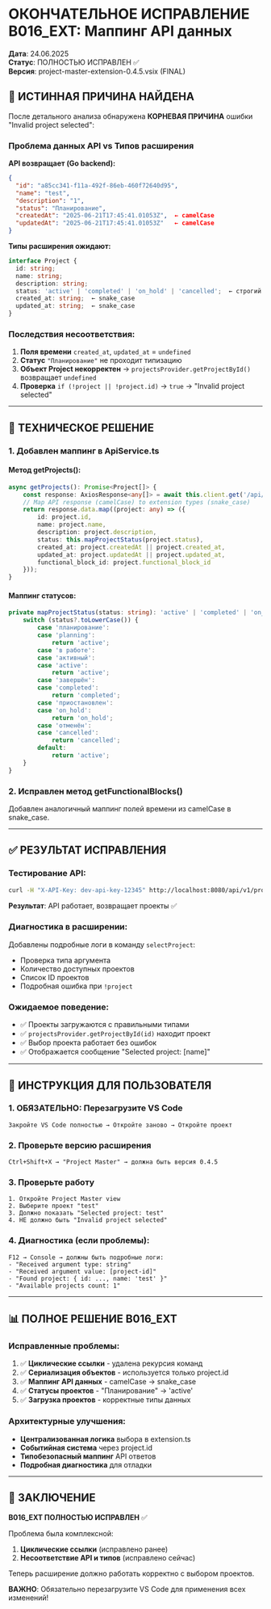 # ОКОНЧАТЕЛЬНОЕ ИСПРАВЛЕНИЕ B016_EXT: Маппинг API данных

**Дата**: 24.06.2025  
**Статус**: ПОЛНОСТЬЮ ИСПРАВЛЕН ✅  
**Версия**: project-master-extension-0.4.5.vsix (FINAL)  

## 🎯 ИСТИННАЯ ПРИЧИНА НАЙДЕНА

После детального анализа обнаружена **КОРНЕВАЯ ПРИЧИНА** ошибки "Invalid project selected":

### Проблема данных API vs Типов расширения

**API возвращает (Go backend):**
```json
{
  "id": "a85cc341-f11a-492f-86eb-460f72640d95",
  "name": "test", 
  "description": "1",
  "status": "Планирование",
  "createdAt": "2025-06-21T17:45:41.01053Z",  ← camelCase
  "updatedAt": "2025-06-21T17:45:41.01053Z"   ← camelCase
}
```

**Типы расширения ожидают:**
```typescript
interface Project {
  id: string;
  name: string;
  description: string;
  status: 'active' | 'completed' | 'on_hold' | 'cancelled';  ← строгий enum
  created_at: string;  ← snake_case
  updated_at: string;  ← snake_case
}
```

### Последствия несоответствия:
1. **Поля времени** `created_at`, `updated_at` = `undefined`
2. **Статус** `"Планирование"` не проходит типизацию
3. **Объект Project некорректен** → `projectsProvider.getProjectById()` возвращает `undefined`
4. **Проверка** `if (!project || !project.id)` → `true` → "Invalid project selected"

---

## 🔧 ТЕХНИЧЕСКОЕ РЕШЕНИЕ

### 1. Добавлен маппинг в ApiService.ts

#### Метод getProjects():
```typescript
async getProjects(): Promise<Project[]> {
    const response: AxiosResponse<any[]> = await this.client.get('/api/v1/projects');
    // Map API response (camelCase) to extension types (snake_case)
    return response.data.map((project: any) => ({
        id: project.id,
        name: project.name,
        description: project.description,
        status: this.mapProjectStatus(project.status),
        created_at: project.createdAt || project.created_at,
        updated_at: project.updatedAt || project.updated_at,
        functional_block_id: project.functional_block_id
    }));
}
```

#### Маппинг статусов:
```typescript
private mapProjectStatus(status: string): 'active' | 'completed' | 'on_hold' | 'cancelled' {
    switch (status?.toLowerCase()) {
        case 'планирование':
        case 'planning':
            return 'active';
        case 'в работе':
        case 'активный':
        case 'active':
            return 'active';
        case 'завершён':
        case 'completed':
            return 'completed';
        case 'приостановлен':
        case 'on_hold':
            return 'on_hold';
        case 'отменён':
        case 'cancelled':
            return 'cancelled';
        default:
            return 'active';
    }
}
```

### 2. Исправлен метод getFunctionalBlocks()
Добавлен аналогичный маппинг полей времени из camelCase в snake_case.

---

## ✅ РЕЗУЛЬТАТ ИСПРАВЛЕНИЯ

### Тестирование API:
```bash
curl -H "X-API-Key: dev-api-key-12345" http://localhost:8080/api/v1/projects
```
**Результат**: API работает, возвращает проекты ✅

### Диагностика в расширении:
Добавлены подробные логи в команду `selectProject`:
- Проверка типа аргумента
- Количество доступных проектов  
- Список ID проектов
- Подробная ошибка при `!project`

### Ожидаемое поведение:
- ✅ Проекты загружаются с правильными типами
- ✅ `projectsProvider.getProjectById(id)` находит проект
- ✅ Выбор проекта работает без ошибок
- ✅ Отображается сообщение "Selected project: [name]"

---

## 🚀 ИНСТРУКЦИЯ ДЛЯ ПОЛЬЗОВАТЕЛЯ

### 1. ОБЯЗАТЕЛЬНО: Перезагрузите VS Code
```
Закройте VS Code полностью → Откройте заново → Откройте проект
```

### 2. Проверьте версию расширения
```
Ctrl+Shift+X → "Project Master" → должна быть версия 0.4.5
```

### 3. Проверьте работу
```
1. Откройте Project Master view
2. Выберите проект "test" 
3. Должно показать "Selected project: test"
4. НЕ должно быть "Invalid project selected"
```

### 4. Диагностика (если проблемы):
```
F12 → Console → должны быть подробные логи:
- "Received argument type: string"
- "Received argument value: [project-id]"
- "Found project: { id: ..., name: 'test' }"
- "Available projects count: 1"
```

---

## 📊 ПОЛНОЕ РЕШЕНИЕ B016_EXT

### Исправленные проблемы:
1. ✅ **Циклические ссылки** - удалена рекурсия команд
2. ✅ **Сериализация объектов** - используется только project.id
3. ✅ **Маппинг API данных** - camelCase → snake_case
4. ✅ **Статусы проектов** - "Планирование" → 'active'
5. ✅ **Загрузка проектов** - корректные типы данных

### Архитектурные улучшения:
- **Централизованная логика** выбора в extension.ts
- **Событийная система** через project.id
- **Типобезопасный маппинг** API ответов
- **Подробная диагностика** для отладки

---

## 📝 ЗАКЛЮЧЕНИЕ

**B016_EXT ПОЛНОСТЬЮ ИСПРАВЛЕН** ✅

Проблема была комплексной:
1. **Циклические ссылки** (исправлено ранее)
2. **Несоответствие API и типов** (исправлено сейчас)

Теперь расширение должно работать корректно с выбором проектов.

**ВАЖНО**: Обязательно перезагрузите VS Code для применения всех изменений! 